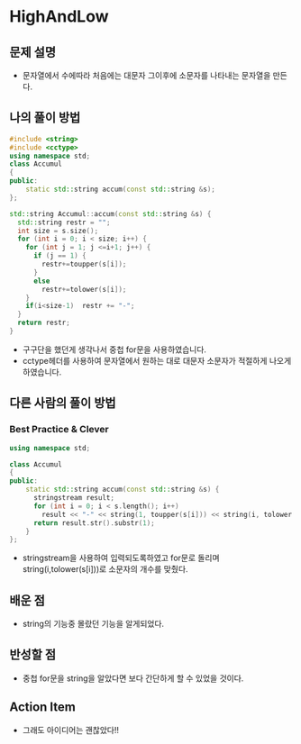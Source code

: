 # HighAndLow

## 문제 설명

*   문자열에서 수에따라 처음에는 대문자 그이후에 소문자를 나타내는 문자열을 만든다.

## 나의 풀이 방법

```cpp
#include <string>
#include <cctype>
using namespace std;
class Accumul
{
public:
    static std::string accum(const std::string &s);
};

std::string Accumul::accum(const std::string &s) {
  std::string restr = "";
  int size = s.size();
  for (int i = 0; i < size; i++) {
    for (int j = 1; j <=i+1; j++) {
      if (j == 1) {
        restr+=toupper(s[i]);
      }
      else
        restr+=tolower(s[i]);
    }
    if(i<size-1)  restr += "-";
  }
  return restr;
}
```

*   구구단을 했던게 생각나서 중첩 for문을 사용하였습니다.
*   cctype헤더를 사용하여 문자열에서 원하는 대로 대문자 소문자가 적절하게 나오게 하였습니다.

## 다른 사람의 풀이 방법

### Best Practice & Clever

```cpp
using namespace std;

class Accumul
{
public:
    static std::string accum(const std::string &s) {
      stringstream result;
      for (int i = 0; i < s.length(); i++) 
        result << "-" << string(1, toupper(s[i])) << string(i, tolower(s[i])); 
      return result.str().substr(1);
    }
};
```

*   stringstream을 사용하여 입력되도록하였고 for문로 돌리며 string(i,tolower(s[i]))로 소문자의 개수를 맞췄다.

## 배운 점

*   string의 기능중 몰랐던 기능을 알게되었다.

## 반성할 점

*   중첩 for문을 string을 알았다면 보다 간단하게 할 수 있었을 것이다.
## Action Item

*   그래도 아이디어는 괜찮았다!!
